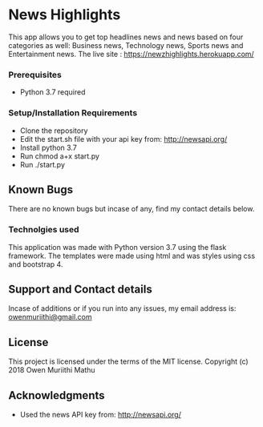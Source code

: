 # News Highlights

This app allows you to get top headlines news and news based on four categories as well: Business news, Technology news, Sports news and Entertainment news.
The live site : https://newzhighlights.herokuapp.com/

### Prerequisites
- Python 3.7 required
### Setup/Installation Requirements

 - Clone the repository
 - Edit the start.sh file with your api key from: http://newsapi.org/
 - Install python 3.7
 - Run chmod a+x start.py
 - Run ./start.py

## Known Bugs

There are no known bugs but incase of any, find my contact details below.

### Technolgies used

This application was made with Python version 3.7 using the flask framework.
The templates were made using html and was styles using css and bootstrap 4.

## Support and Contact details

Incase of additions or if you run into any issues, my email address is: owenmuriithi@gmail.com

## License

This project is licensed under the terms of the MIT license. Copyright (c) 2018 Owen Muriithi Mathu

## Acknowledgments

* Used the news API key from: http://newsapi.org/



